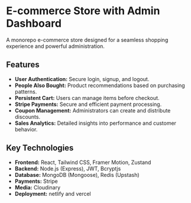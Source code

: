 # E-commerce Store with Admin Dashboard

A monorepo e-commerce store designed for a seamless shopping experience and powerful administration.

## Features

*   **User Authentication:** Secure login, signup, and logout.
*   **People Also Bought:** Product recommendations based on purchasing patterns.
*   **Persistent Cart:** Users can manage items before checkout.
*   **Stripe Payments:** Secure and efficient payment processing.
*   **Coupon Management:** Administrators can create and distribute discounts.
*   **Sales Analytics:** Detailed insights into performance and customer behavior.

## Key Technologies

*   **Frontend:** React, Tailwind CSS, Framer Motion, Zustand
*   **Backend:** Node.js (Express), JWT, Bcryptjs
*   **Database:** MongoDB (Mongoose), Redis (Upstash)
*   **Payments:** Stripe
*   **Media:** Cloudinary
*   **Deployment:** netlify and vercel
